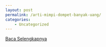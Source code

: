 ```yaml
---
layout: post
permalink: /arti-mimpi-dompet-banyak-uang/
categories:
    - Uncategorized
---
```


[Baca Selengkapnya](/08)